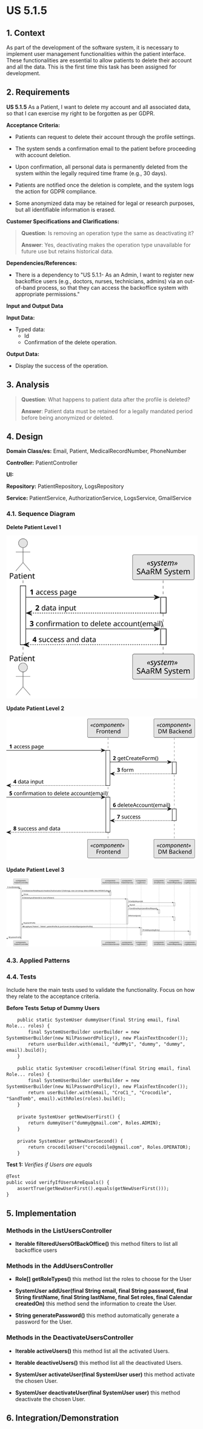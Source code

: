 # US 5.1.5


## 1. Context

As part of the development of the software system, it is necessary to implement user management functionalities within the patient interface. These functionalities are essential to allow patients to delete their account and all the data. 
This is the first time this task has been assigned for development.

## 2. Requirements

**US 5.1.5** As a Patient, I want to delete my account and all associated data, so that I can exercise my right to be forgotten as per GDPR.

**Acceptance Criteria:** 

- Patients can request to delete their account through the profile settings.

- The system sends a confirmation email to the patient before proceeding with account deletion.

- Upon confirmation, all personal data is permanently deleted from the system within the legally
required time frame (e.g., 30 days).

- Patients are notified once the deletion is complete, and the system logs the action for GDPR
compliance.

- Some anonymized data may be retained for legal or research purposes, but all identifiable
information is erased.

**Customer Specifications and Clarifications:**

>**Question**: Is removing an operation type the same as deactivating it?
>
> **Answer**: Yes, deactivating makes the operation type unavailable for future use but retains historical data.


**Dependencies/References:**

* There is a dependency to "US 5.1.1- As an Admin, I want to register new backoffice users (e.g., doctors, nurses, technicians, admins) via an out-of-band process, so that they can access the
backoffice system with appropriate permissions."


**Input and Output Data**

**Input Data:**

* Typed data:
    * Id
    * Confirmation of the delete operation. 


**Output Data:**
* Display the success of the operation.

## 3. Analysis

>**Question**: What happens to patient data after the profile is deleted?
>
>**Answer**: Patient data must be retained for a legally mandated period before being anonymized or deleted.




[//]: # (### 3.1. Domain Model)

[//]: # (![sub domain model]&#40;us1000-sub-domain-model.svg&#41;)

## 4. Design

**Domain Class/es:** Email, Patient, MedicalRecordNumber, PhoneNumber

**Controller:** PatientController

**UI:**

**Repository:**	PatientRepository, LogsRepository

**Service:** PatientService, AuthorizationService, LogsService, GmailService



### 4.1. Sequence Diagram

**Delete Patient Level 1**

![Delete Patient](sequence-diagram-1.svg "Delete Patient")


**Update Patient Level 2**

![Delete Patient](sequence-diagram-2.svg "Delete Patient")

**Update Patient Level 3**

![Delete Patient](sequence-diagram-3.svg "Delete Patient")

[//]: # ()
[//]: # ()
[//]: # (### 4.2. Class Diagram)

[//]: # ()
[//]: # (![a class diagram]&#40;us1000-class-diagram.svg "A Class Diagram"&#41;)

### 4.3. Applied Patterns

### 4.4. Tests

Include here the main tests used to validate the functionality. Focus on how they relate to the acceptance criteria.



**Before Tests** **Setup of Dummy Users**

```
    public static SystemUser dummyUser(final String email, final Role... roles) {
        final SystemUserBuilder userBuilder = new SystemUserBuilder(new NilPasswordPolicy(), new PlainTextEncoder());
        return userBuilder.with(email, "duMMy1", "dummy", "dummy", email).build();
    }

    public static SystemUser crocodileUser(final String email, final Role... roles) {
        final SystemUserBuilder userBuilder = new SystemUserBuilder(new NilPasswordPolicy(), new PlainTextEncoder());
        return userBuilder.with(email, "CroC1_", "Crocodile", "SandTomb", email).withRoles(roles).build();
    }

    private SystemUser getNewUserFirst() {
        return dummyUser("dummy@gmail.com", Roles.ADMIN);
    }

    private SystemUser getNewUserSecond() {
        return crocodileUser("crocodile@gmail.com", Roles.OPERATOR);
    }

```

**Test 1:** *Verifies if Users are equals*


```
@Test
public void verifyIfUsersAreEquals() {
    assertTrue(getNewUserFirst().equals(getNewUserFirst()));
}
````


## 5. Implementation


### Methods in the ListUsersController
* **Iterable<SystemUser> filteredUsersOfBackOffice()**  this method filters to list all backoffice users



### Methods in the AddUsersController

* **Role[] getRoleTypes()** this method list the roles to choose for the User

* **SystemUser addUser(final String email, final String password, final String firstName,
  final String lastName, final Set<Role> roles, final Calendar createdOn)**  this method send the information to create the User.

* **String generatePassword()** this method automatically generate a password for the User. 



### Methods in the DeactivateUsersController

* **Iterable<SystemUser> activeUsers()** this method list all the activated Users. 

* **Iterable<SystemUser> deactiveUsers()** this method list all the deactivated Users.

* **SystemUser activateUser(final SystemUser user)** this method activate the chosen User.

* **SystemUser deactivateUser(final SystemUser user)** this method deactivate the chosen User. 


## 6. Integration/Demonstration



[//]: # (## 7. Observations)

[//]: # ()
[//]: # (*This section should be used to include any content that does not fit any of the previous sections.*)

[//]: # ()
[//]: # (*The team should present here, for instance, a critical perspective on the developed work including the analysis of alternative solutions or related works*)

[//]: # ()
[//]: # (*The team should include in this section statements/references regarding third party works that were used in the development this work.*)